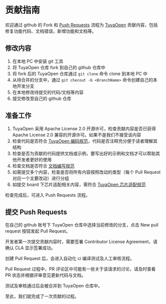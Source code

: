 # 贡献指南

欢迎通过 github 的 Fork 和 [Push Requests](https://docs.github.com/zh/pull-requests/collaborating-with-pull-requests/proposing-changes-to-your-work-with-pull-requests/about-pull-requests) 流程为 [TuyaOpen](https://github.com/tuya/TuyaOpen) 贡献内容，包括修复功能代码、文档错误，新增功能和文档等。

## 修改内容

1. 在本地 PC 中安装 git 工具
2. 将 TuyaOpen 仓库 fork 到自己的 github 仓库中
3. 将 fork 后的 TuyaOpen 仓库通过 `git clone` 命令 clone 到本地 PC 中
4. 从待合并的分支中，通过 `git checout -b <BranchName>` 命令创建自己的本地开发分支
5. 在本地修改待提交的代码/文档等内容
6. 提交修改至自己的 github 仓库

## 准备工作

1. TuyaOpen 采用 Apache License 2.0 开源许可，检查贡献内容是否已获得  Apache License 2.0 兼容的开源许可。如果不是我们不接受该内容
2. 检查代码是否符合 [TuyaOpen 编码规范](./coding-style-guide.md)，代码是否注释充分便于读者理解其结构
3. 检查是否为贡献的代码提供文档或示例，要写出好的示例和文档才可以帮助其他开发者更好的使用
4. 检查文档是否符合 [文档编写规范](./contribute-guide.md)
5. 如需提交多个内容，检查是否将所有内容按照改动的类型（每个 Pull Request 对应一个主要改动）进行分组
6. 如提交 board 下芯片适配相关内容，需符合 [TuyaOpen 芯片适配规范](../new-hardware/new-platform.md)

检查完成后，可进入 Push Requests 流程。

## 提交 Push Requests

在自己的 github 账号下 TuyaOpen 仓库中选择当前修改的分支，点击 New pull request 按钮发起 Pull Request。

开发者第一次提交贡献内容时，需要签署 Contributor License Agreement，请确认 CLA 显示签署成功。

创建 Pull Request 后，会进入自动化 ci 编译测试及人工审核流程。

Pull Request 过程中，PR 评论区中可能有一些关于该请求的讨论，请及时查看 PR 状态并根据评审意见更新代码与文档。

测试及审核通过后会被合并到 TuyaOpen 仓库中。

至此，我们就完成了一次贡献的过程。 